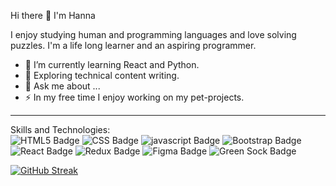 Hi there 👋 I'm Hanna

I enjoy studying human and programming languages and love solving puzzles. I'm a life long learner and an aspiring programmer.
- 🌱 I’m currently learning React and Python.
- 🤔 Exploring technical content writing.
- 💬 Ask me about ...
- ⚡ In my free time I enjoy working on my pet-projects.
<hr>
Skills and Technologies:
<div>
  <img src="https://img.shields.io/badge/HTML5-E34F26?style=for-the-badge&logo=html5&logoColor=white" alt="HTML5 Badge"/>
  <img src="https://img.shields.io/badge/CSS3-1572B6?style=for-the-badge&logo=css3&logoColor=white" alt="CSS Badge"/>
  <img src="https://img.shields.io/badge/JavaScript-323330?style=for-the-badge&logo=javascript&logoColor=F7DF1E" alt="javascript Badge"/>
   <img src="https://img.shields.io/badge/Bootstrap-563D7C?style=for-the-badge&logo=bootstrap&logoColor=white" alt="Bootstrap Badge"/>
   <img src="https://img.shields.io/badge/React-20232A?style=for-the-badge&logo=react&logoColor=61DAFB" alt="React Badge"/>
  <img src="https://img.shields.io/badge/Redux-593D88?style=for-the-badge&logo=redux&logoColor=white" alt="Redux Badge"/>
  <img src="https://img.shields.io/badge/Figma-F24E1E?style=for-the-badge&logo=figma&logoColor=white" alt="Figma Badge"/>
  <img src="https://img.shields.io/badge/green%20sock-88CE02?style=for-the-badge&logo=greensock&logoColor=white" alt="Green Sock Badge"/>
</div>

[![GitHub Streak](http://github-readme-streak-stats.herokuapp.com?user=Hanna-Slesarska)](https://git.io/streak-stats)
